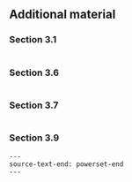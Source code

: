## Additional material ##

### Section 3.1 ###

```{swish} plist
```

### Section 3.6 ###

```{swish} fib
```

### Section 3.7 ###

```{swish} biglist
```

### Section 3.9 ###

```{swish} powerset
---
source-text-end: powerset-end
---
```
